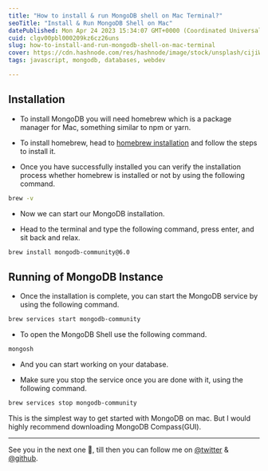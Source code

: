 ```yaml
---
title: "How to install & run MongoDB shell on Mac Terminal?"
seoTitle: "Install & Run MongoDB Shell on Mac"
datePublished: Mon Apr 24 2023 15:34:07 GMT+0000 (Coordinated Universal Time)
cuid: clgv00pbl000209kz6cz26uns
slug: how-to-install-and-run-mongodb-shell-on-mac-terminal
cover: https://cdn.hashnode.com/res/hashnode/image/stock/unsplash/cijiWIwsMB8/upload/439bb9bdb56f416f395bffa48953bf78.jpeg
tags: javascript, mongodb, databases, webdev

---
```


## Installation

* To install MongoDB you will need homebrew which is a package manager for Mac, something similar to npm or yarn.
    
* To install homebrew, head to [homebrew installation](https://brew.sh/) and follow the steps to install it.
    
* Once you have successfully installed you can verify the installation process whether homebrew is installed or not by using the following command.
    

```bash
brew -v
```

* Now we can start our MongoDB installation.
    
* Head to the terminal and type the following command, press enter, and sit back and relax.
    

```bash
brew install mongodb-community@6.0
```

## Running of MongoDB Instance

* Once the installation is complete, you can start the MongoDB service by using the following command.
    

```bash
brew services start mongodb-community
```

* To open the MongoDB Shell use the following command.
    

```bash
mongosh
```

* And you can start working on your database.
    

* Make sure you stop the service once you are done with it, using the following command.
    

```bash
brew services stop mongodb-community
```

This is the simplest way to get started with MongoDB on mac. But I would highly recommend downloading MongoDB Compass(GUI).

---

See you in the next one 🫡, till then you can follow me on [@twitter](https://twitter.com/bharathkalyans) & [@github](https://github.com/bharathkalyans/).